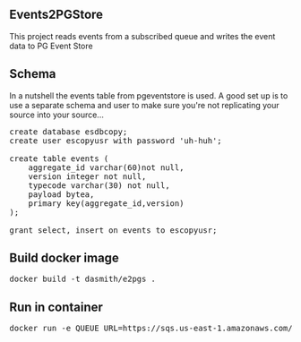 ## Events2PGStore

This project reads events from a subscribed queue and writes the event data to PG Event Store

## Schema

In a nutshell the events table from pgeventstore is used. A good set up is to use a separate schema
and user to make sure you're not replicating your source into your source...

<pre>
create database esdbcopy;
create user escopyusr with password 'uh-huh';

create table events (
    aggregate_id varchar(60)not null,
    version integer not null,
    typecode varchar(30) not null,
    payload bytea,
    primary key(aggregate_id,version)
);

grant select, insert on events to escopyusr;
</pre>

## Build docker image

<pre>
docker build -t dasmith/e2pgs .
</pre>

## Run in container

<pre>
docker run -e QUEUE_URL=https://sqs.us-east-1.amazonaws.com/930295567417/juneq -e DB_HOST=eventstoredb -e DB_NAME=esdbcopy -e DB_PASSWORD=uh-huh -e DB_PORT=5432 -e DB_USER=escopyusr --link eventstoredb:postgres  dasmith/e2pgs
</pre>
